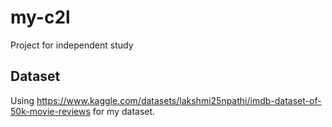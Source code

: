 # my-c2l
Project for independent study


## Dataset
Using https://www.kaggle.com/datasets/lakshmi25npathi/imdb-dataset-of-50k-movie-reviews for my dataset.
